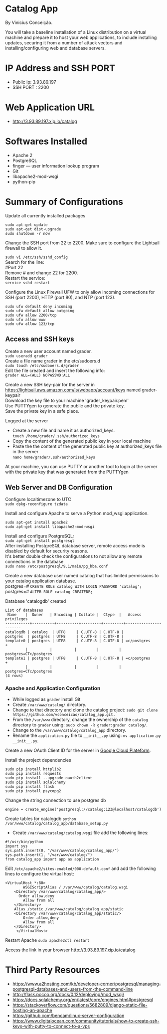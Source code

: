 # Catalog App #

By Vinicius Conceição.

You will take a baseline installation of a Linux distribution on a virtual machine and prepare it to host your web applications, to include installing updates, securing it from a number of attack vectors and installing/configuring web and database servers.

# IP Address and SSH PORT
- Public ip: 3.93.89.197
- SSH PORT : 2200

# Web Application URL
- http://3.93.89.197.xip.io/catalog

# Softwares Installed

- Apache 2
- PostgreSQL 
- finger — user information lookup program
- Git
- libapache2-mod-wsgi
- python-pip

# Summary of Configurations

Update all currently installed packages  
```
sudo apt-get update
sudo apt-get dist-upgrade
sudo shutdown -r now
```
Change the SSH port from 22 to 2200. Make sure to configure the Lightsail firewall to allow it.

`sudo vi /etc/ssh/sshd_config`  
Search for the line:  
#Port 22  
Remove # and change 22 for 2200.  
Restart the service:  
`service sshd restart`  

Configure the Linux Firewall UFW to only allow incoming connections for SSH (port 2200), HTTP (port 80), and NTP (port 123).  
```
sudo ufw default deny incoming
sudo ufw default allow outgoing
sudo ufw allow 2200/tcp
sudo ufw allow www
sudo ufw allow 123/tcp
```
## Access and SSH keys
Create a new user account named grader.  
`sudo useradd grader`  
Create a file name grader in the etc/sudoers.d  
`sudo touch /etc/sudooers.d/grader`  
Edit the file created and insert the following info:  
`grader ALL=(ALL) NOPASSWD:ALL`  

Create a new SSH key-pair for the server in https://lightsail.aws.amazon.com/ls/webapp/account/keys named grader-keypair  
Download the key file to your machine 'grader_keypair.pem'  
Use PUTTYgen to generate the public and the private key.  
Save the private key in a safe place.  

Logged at the server   
- Create a new file and name it as authorized_keys.   
	`touch /home/grader/.ssh/authorized_keys`  
- Copy the content of the generated public key in your local machine  
- Paste the the content of the generated public key at authorized_keys file in the server  
`nano home/grader/.ssh/authorized_keys`  

At your machine, you can use PUTTY or another tool to login at the server with the private key that was generated from the PUTTYgen  

## Web Server and DB Configuration
Configure localtimezone to UTC  
`sudo dpkg-reconfigure tzdata`  

Install and configure Apache to serve a Python mod_wsgi application.  
```
sudo apt-get install apache2
sudo apt-get install libapache2-mod-wsgi
```
 
Install and configure PostgreSQL:  
`sudo apt-get install postgresql`  
After installing PostgreSQL database server, remote access mode is disabled by default for security reasons.   
It's better double check the configurations to not allow any remote connections in the database  
`sudo nano /etc/postgresql/9.1/main/pg_hba.conf`    

Create a new database user named catalog that has limited permissions to your catalog application database.  
postgres=# `CREATE ROLE catalog WITH LOGIN PASSWORD 'catalog';`   
postgres=# `ALTER ROLE catalog CREATEDB;`    

Database 'catalogdb' created  

  ```
 List of databases
   Name    |  Owner   | Encoding | Collate |  Ctype  |   Access privileges
-----------+----------+----------+---------+---------+-----------------------
 catalogdb | catalog  | UTF8     | C.UTF-8 | C.UTF-8 |
 postgres  | postgres | UTF8     | C.UTF-8 | C.UTF-8 |
 template0 | postgres | UTF8     | C.UTF-8 | C.UTF-8 | =c/postgres          +
           |          |          |         |         | postgres=CTc/postgres
 template1 | postgres | UTF8     | C.UTF-8 | C.UTF-8 | =c/postgres          +
           |          |          |         |         | postgres=CTc/postgres
(4 rows)

 ```
 ### Apache and Application Configuration

- While logged as `grader` install Git
- Create `/var/www/catalog/` directory.
- Change to that directory and clone the catalog project:
`sudo git clone https://github.com/vconceicao/catalog_app.git.`
- From the `/var/www` directory, change the ownership of the `catalog` directory to `grader` using: `sudo chown -R grader:grader catalog/`.
- Change to the `/var/www/catalog/catalog_app` directory.
- Rename the `application.py` file to `__init__.py` using: `mv application.py __init__.py`. 

Create a new  OAuth Client ID for the server in [Google Cloud Plateform](https://console.cloud.google.com/).

Install the project dependencies
```
sudo pip install httplib2
sudo pip install requests
sudo pip install --upgrade oauth2client
sudo pip install sqlalchemy
sudo pip install flask
sudo pip install psycopg2
```

Change the string connection to use postgres db
```
engine = create_engine('postgresql://catalog:123@localhost/catalogdb')
```

Create tables for catalogdb
`python /var/www/catalog/catalog_app/database_setup.py`

- Create `/var/www/catalog/catalog.wsgi` file add the following lines:

```
#!/usr/bin/python
import sys
sys.path.insert(0, "/var/www/catalog/catalog_app/")
sys.path.insert(1, "/var/www/catalog/")
from catalog_app import app as application
 ```
 

Edit `/etc/apache2/sites-enabled/000-default.conf` and add the 
following lines to configure the virtual host:

  ```
  <VirtualHost *:80>
	 	  WSGIScriptAlias / /var/www/catalog/catalog.wsgi
	  <Directory /var/www/catalog/catalog_app/>
	  	Order allow,deny
		  Allow from all
	  </Directory>
	  Alias /static /var/www/catalog/catalog_app/static
	  <Directory /var/www/catalog/catalog_app/static/>
		  Order allow,deny
		  Allow from all
	  </Directory>
	   </VirtualHost>
  ```
Restart Apache
`sudo apache2ctl restart`

Access the link in your browser
http://3.93.89.197.xip.io/catalog

# Third Party Resources

- https://www.a2hosting.com/kb/developer-corner/postgresql/managing-postgresql-databases-and-users-from-the-command-line
- http://flask.pocoo.org/docs/0.12/deploying/mod_wsgi/
- https://docs.sqlalchemy.org/en/latest/core/engines.html#postgresql
- https://stackoverflow.com/questions/5682809/django-static-file-hosting-an-apache
- https://github.com/bencam/linux-server-configuration
- https://www.digitalocean.com/community/tutorials/how-to-create-ssh-keys-with-putty-to-connect-to-a-vps

